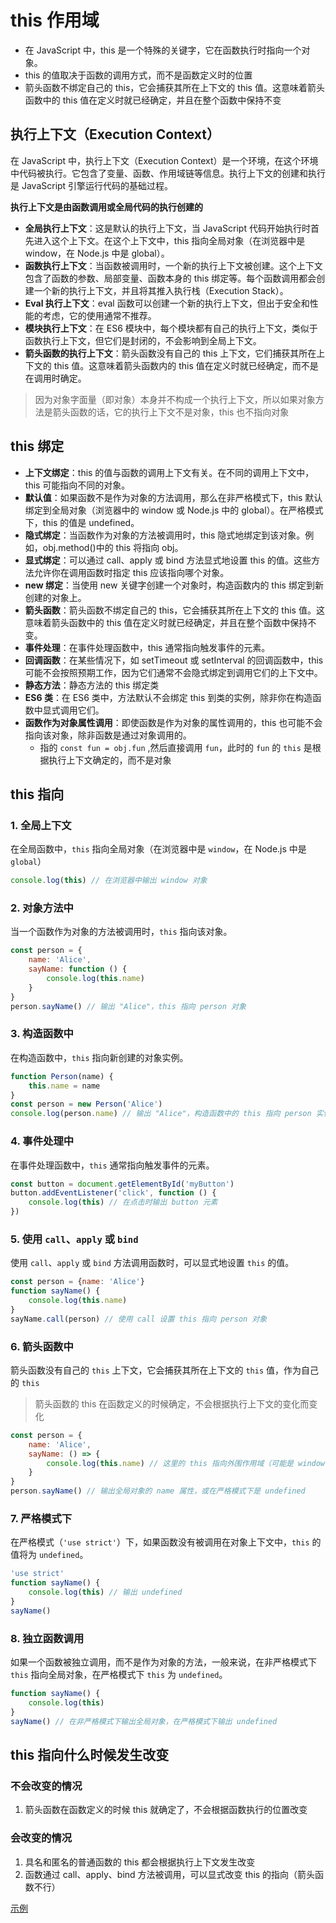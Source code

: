 # this 作用域

-   在 JavaScript 中，this 是一个特殊的关键字，它在函数执行时指向一个对象。
-   this 的值取决于函数的调用方式，而不是函数定义时的位置
-   箭头函数不绑定自己的 this，它会捕获其所在上下文的 this 值。这意味着箭头函数中的 this 值在定义时就已经确定，并且在整个函数中保持不变

## 执行上下文（Execution Context）

在 JavaScript 中，执行上下文（Execution Context）是一个环境，在这个环境中代码被执行。它包含了变量、函数、作用域链等信息。执行上下文的创建和执行是 JavaScript 引擎运行代码的基础过程。

**执行上下文是由函数调用或全局代码的执行创建的**

-   **全局执行上下文**：这是默认的执行上下文，当 JavaScript 代码开始执行时首先进入这个上下文。在这个上下文中，this 指向全局对象（在浏览器中是 window，在 Node.js 中是 global）。
-   **函数执行上下文**：当函数被调用时，一个新的执行上下文被创建。这个上下文包含了函数的参数、局部变量、函数本身的 this 绑定等。每个函数调用都会创建一个新的执行上下文，并且将其推入执行栈（Execution Stack）。
-   **Eval 执行上下文**：eval 函数可以创建一个新的执行上下文，但出于安全和性能的考虑，它的使用通常不推荐。
-   **模块执行上下文**：在 ES6 模块中，每个模块都有自己的执行上下文，类似于函数执行上下文，但它们是封闭的，不会影响到全局上下文。
-   **箭头函数的执行上下文**：箭头函数没有自己的 this 上下文，它们捕获其所在上下文的 this 值。这意味着箭头函数内的 this 值在定义时就已经确定，而不是在调用时确定。

> 因为对象字面量（即对象）本身并不构成一个执行上下文，所以如果对象方法是箭头函数的话，它的执行上下文不是对象，this 也不指向对象

## this 绑定

-   **上下文绑定**：this 的值与函数的调用上下文有关。在不同的调用上下文中，this 可能指向不同的对象。
-   **默认值**：如果函数不是作为对象的方法调用，那么在非严格模式下，this 默认绑定到全局对象（浏览器中的 window 或 Node.js 中的 global）。在严格模式下，this 的值是 undefined。
-   **隐式绑定**：当函数作为对象的方法被调用时，this 隐式地绑定到该对象。例如，obj.method()中的 this 将指向 obj。
-   **显式绑定**：可以通过 call、apply 或 bind 方法显式地设置 this 的值。这些方法允许你在调用函数时指定 this 应该指向哪个对象。
-   **new 绑定**：当使用 new 关键字创建一个对象时，构造函数内的 this 绑定到新创建的对象上。
-   **箭头函数**：箭头函数不绑定自己的 this，它会捕获其所在上下文的 this 值。这意味着箭头函数中的 this 值在定义时就已经确定，并且在整个函数中保持不变。
-   **事件处理**：在事件处理函数中，this 通常指向触发事件的元素。
-   **回调函数**：在某些情况下，如 setTimeout 或 setInterval 的回调函数中，this 可能不会按照预期工作，因为它们通常不会隐式绑定到调用它们的上下文中。
-   **静态方法**：静态方法的 this 绑定类
-   **ES6 类**：在 ES6 类中，方法默认不会绑定 this 到类的实例，除非你在构造函数中显式调用它们。
-   **函数作为对象属性调用**：即使函数是作为对象的属性调用的，this 也可能不会指向该对象，除非函数是通过对象调用的。
    -   指的 `const fun = obj.fun` ,然后直接调用 `fun`，此时的 `fun` 的 `this` 是根据执行上下文确定的，而不是对象

## this 指向

### 1. 全局上下文

在全局函数中，`this` 指向全局对象（在浏览器中是 `window`，在 Node.js 中是 `global`）

```js
console.log(this) // 在浏览器中输出 window 对象
```

### 2. 对象方法中

当一个函数作为对象的方法被调用时，`this` 指向该对象。

```js
const person = {
    name: 'Alice',
    sayName: function () {
        console.log(this.name)
    }
}
person.sayName() // 输出 "Alice"，this 指向 person 对象
```

### 3. 构造函数中

在构造函数中，`this` 指向新创建的对象实例。

```js
function Person(name) {
    this.name = name
}
const person = new Person('Alice')
console.log(person.name) // 输出 "Alice"，构造函数中的 this 指向 person 实例
```

### 4. 事件处理中

在事件处理函数中，`this` 通常指向触发事件的元素。

```js
const button = document.getElementById('myButton')
button.addEventListener('click', function () {
    console.log(this) // 在点击时输出 button 元素
})
```

### 5. 使用 `call`、`apply` 或 `bind`

使用 `call`、`apply` 或 `bind` 方法调用函数时，可以显式地设置 `this` 的值。

```js
const person = {name: 'Alice'}
function sayName() {
    console.log(this.name)
}
sayName.call(person) // 使用 call 设置 this 指向 person 对象
```

### 6. 箭头函数中

箭头函数没有自己的 `this` 上下文，它会捕获其所在上下文的 `this` 值，作为自己的 `this`

> 箭头函数的 this 在函数定义的时候确定，不会根据执行上下文的变化而变化

```js
const person = {
    name: 'Alice',
    sayName: () => {
        console.log(this.name) // 这里的 this 指向外围作用域（可能是 window 或 undefined）
    }
}
person.sayName() // 输出全局对象的 name 属性，或在严格模式下是 undefined
```

### 7. 严格模式下

在严格模式（`'use strict'`）下，如果函数没有被调用在对象上下文中，`this` 的值将为 `undefined`。

```js
'use strict'
function sayName() {
    console.log(this) // 输出 undefined
}
sayName()
```

### 8. 独立函数调用

如果一个函数被独立调用，而不是作为对象的方法，一般来说，在非严格模式下 `this` 指向全局对象，在严格模式下 `this` 为 `undefined`。

```js
function sayName() {
    console.log(this)
}
sayName() // 在非严格模式下输出全局对象，在严格模式下输出 undefined
```

## this 指向什么时候发生改变

### 不会改变的情况

1. 箭头函数在函数定义的时候 this 就确定了，不会根据函数执行的位置改变

### 会改变的情况

1. 具名和匿名的普通函数的 this 都会根据执行上下文发生改变
2. 函数通过 call、apply、bind 方法被调用，可以显式改变 this 的指向（箭头函数不行）

[示例](/code/js/this-scope/index.js)

